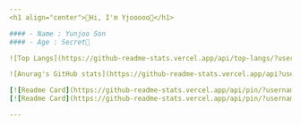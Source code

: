 ```yaml
---
<h1 align="center">🐳Hi, I'm Yjooooo🐳</h1>

#### - Name : Yunjoo Son
#### - Age : Secret🤫

![Top Langs](https://github-readme-stats.vercel.app/api/top-langs/?username=yjooooo&theme=radical&layout=compact)

![Anurag's GitHub stats](https://github-readme-stats.vercel.app/api?username=yjooooo&count_private=true&theme=radical&show_icons=true)

[![Readme Card](https://github-readme-stats.vercel.app/api/pin/?username=yjooooo&theme=radical&repo=27th-SOPT)](https://github.com/yjooooo/27th-SOPT)
[![Readme Card](https://github-readme-stats.vercel.app/api/pin/?username=And-Potter&theme=radical&repo=Slytherin_yjooooo)](https://github.com/And-Potter/Slytherin_yjooooo)

---
```

